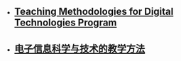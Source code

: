 

- ## [Teaching Methodologies for Digital Technologies Program](/docs/TeachingStyle_en)

- ## [电子信息科学与技术的教学方法](/docs/TeachingStyle_cn)
